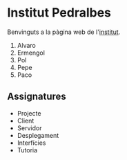 # Institut Pedralbes
Benvinguts a la pàgina web de l'[institut](www.inspedralbes.cat).
 1. Alvaro
 2. Ermengol
 3. Pol
 4. Pepe
 5. Paco  
   <!---Per tal de visualitzar un Markdown: Ctrl+Shift+V-->
  ## Assignatures
 - Projecte   
 - Client  
 - Servidor  
 - Desplegament  
 - Interfícies  
 - Tutoria
